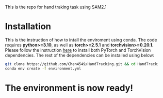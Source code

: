 This is the repo for hand traking task using SAM2.1
# Installation
This is the instruction of how to intall the enviroment using conda.
The code requires **python>=3.10**, as well as **torch>=2.5.1** and **torchvision>=0.20.1**.
Please follow the instruction [here](https://pytorch.org/get-started/locally/) to install both PyTorch and TorchVision dependencies.
The rest of the dependencies can be installed using below:

```bash
git clone https://github.com/Chen4549/HandTracking.git && cd HandTracking
conda env create -f environment.yml
```
# The environment is now ready!
